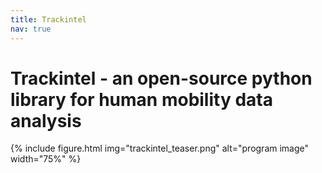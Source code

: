 ```yaml
---
title: Trackintel
nav: true
---
```


# Trackintel - an open-source python library for human mobility data analysis 

{% include figure.html img="trackintel_teaser.png" alt="program image" width="75%" %}